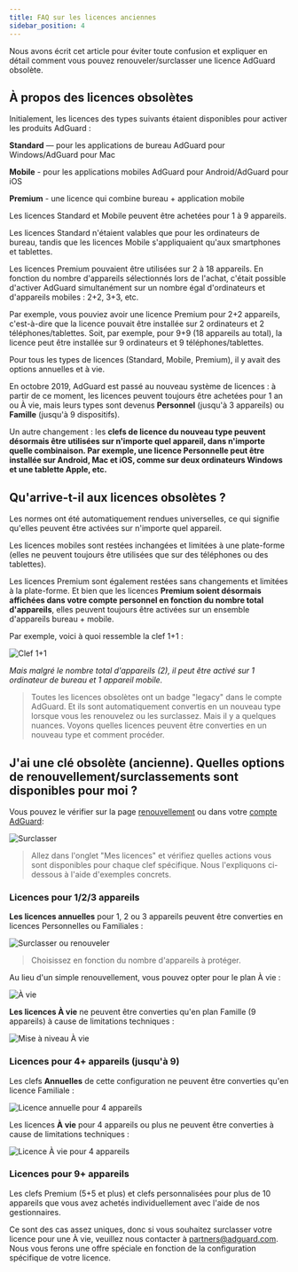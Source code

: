 ```yaml
---
title: FAQ sur les licences anciennes
sidebar_position: 4
---
```


Nous avons écrit cet article pour éviter toute confusion et expliquer en détail comment vous pouvez renouveler/surclasser une licence AdGuard obsolète.

## À propos des licences obsolètes

Initialement, les licences des types suivants étaient disponibles pour activer les produits AdGuard :

**Standard** — pour les applications de bureau AdGuard pour Windows/AdGuard pour Mac

**Mobile** - pour les applications mobiles AdGuard pour Android/AdGuard pour iOS

**Premium** - une licence qui combine bureau + application mobile

Les licences Standard et Mobile peuvent être achetées pour 1 à 9 appareils.

Les licences Standard n'étaient valables que pour les ordinateurs de bureau, tandis que les licences Mobile s'appliquaient qu'aux smartphones et tablettes.

Les licences Premium pouvaient être utilisées sur 2 à 18 appareils. En fonction du nombre d'appareils sélectionnés lors de l'achat, c'était possible d'activer AdGuard simultanément sur un nombre égal d'ordinateurs et d'appareils mobiles : 2+2, 3+3, etc.

Par exemple, vous pouviez avoir une licence Premium pour 2+2 appareils, c'est-à-dire que la licence pouvait être installée sur 2 ordinateurs et 2 téléphones/tablettes. Soit, par exemple, pour 9+9 (18 appareils au total), la licence peut être installée sur 9 ordinateurs et 9 téléphones/tablettes.

Pour tous les types de licences (Standard, Mobile, Premium), il y avait des options annuelles et à vie.

En octobre 2019, AdGuard est passé au nouveau système de licences : à partir de ce moment, les licences peuvent toujours être achetées pour 1 an ou À vie, mais leurs types sont devenus **Personnel** (jusqu'à 3 appareils) ou **Famille** (jusqu'à 9 dispositifs).

Un autre changement : les **clefs de licence du nouveau type peuvent désormais être utilisées sur n'importe quel appareil, dans n'importe quelle combinaison. Par exemple, une licence Personnelle peut être installée sur Android, Mac et iOS, comme sur deux ordinateurs Windows et une tablette Apple, etc.**

## Qu'arrive-t-il aux licences obsolètes ?

Les normes ont été automatiquement rendues universelles, ce qui signifie qu'elles peuvent être activées sur n'importe quel appareil.

Les licences mobiles sont restées inchangées et limitées à une plate-forme (elles ne peuvent toujours être utilisées que sur des téléphones ou des tablettes).

Les licences Premium sont également restées sans changements et limitées à la plate-forme. Et bien que les licences **Premium soient désormais affichées dans votre compte personnel en fonction du nombre total d'appareils**, elles peuvent toujours être activées sur un ensemble d'appareils bureau + mobile.

Par exemple, voici à quoi ressemble la clef 1+1 :

![Clef 1+1](https://cdn.adtidy.org/public/Adguard/kb/newscreenshots/En/General/legacy-licenses/1.outdatedlicenses_en.png)

*Mais malgré le nombre total d'appareils (2), il peut être activé sur 1 ordinateur de bureau et 1 appareil mobile.*
> Toutes les licences obsolètes ont un badge "legacy" dans le compte AdGuard. Et ils sont automatiquement convertis en un nouveau type lorsque vous les renouvelez ou les surclassez. Mais il y a quelques nuances. Voyons quelles licences peuvent être converties en un nouveau type et comment procéder.

## J'ai une clé obsolète (ancienne). Quelles options de renouvellement/surclassements sont disponibles pour moi ?

Vous pouvez le vérifier sur la page [renouvellement](https://adguard.com/renew.html) ou dans votre [compte AdGuard](https://my.adguard.com/main.html):

![Surclasser](https://cdn.adtidy.org/public/Adguard/kb/newscreenshots/En/General/legacy-licenses/2.switch_en.png)
> Allez dans l'onglet "Mes licences" et vérifiez quelles actions vous sont disponibles pour chaque clef spécifique. Nous l'expliquons ci-dessous à l'aide d'exemples concrets.

### Licences pour 1/2/3 appareils

**Les licences annuelles** pour 1, 2 ou 3 appareils peuvent être converties en licences Personnelles ou Familiales :

![Surclasser ou renouveler](https://cdn.adtidy.org/public/Adguard/kb/newscreenshots/En/General/legacy-licenses/3.yearly_en.png)
> Choisissez en fonction du nombre d'appareils à protéger.

Au lieu d'un simple renouvellement, vous pouvez opter pour le plan À vie :

![À vie](https://cdn.adtidy.org/public/Adguard/kb/newscreenshots/En/General/legacy-licenses/4.lifetime_en.png)

**Les licences À vie** ne peuvent être converties qu'en plan Famille (9 appareils) à cause de limitations techniques :

![Mise à niveau À vie](https://cdn.adtidy.org/public/Adguard/kb/newscreenshots/En/General/legacy-licenses/5.lifetimeupgrade_en.png)

### Licences pour 4+ appareils (jusqu'à 9)

Les clefs **Annuelles** de cette configuration ne peuvent être converties qu'en licence Familiale :

![Licence annuelle pour 4 appareils](https://cdn.adtidy.org/public/Adguard/kb/newscreenshots/En/General/legacy-licenses/6.yearly4+devices_en.png)

Les licences **À vie** pour 4 appareils ou plus ne peuvent être converties à cause de limitations techniques :

![Licence À vie pour 4 appareils](https://cdn.adtidy.org/public/Adguard/kb/newscreenshots/En/General/legacy-licenses/7.lifetime4+devices_en.png)

### Licences pour 9+ appareils

Les clefs Premium (5+5 et plus) et clefs personnalisées pour plus de 10 appareils que vous avez achetés individuellement avec l'aide de nos gestionnaires.

Ce sont des cas assez uniques, donc si vous souhaitez surclasser votre licence pour une À vie, veuillez nous contacter à partners@adguard.com. Nous vous ferons une offre spéciale en fonction de la configuration spécifique de votre licence.
